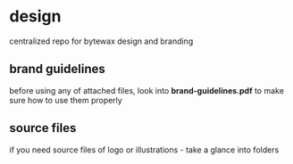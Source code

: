 # design
centralized repo for bytewax design and branding

## brand guidelines
before using any of attached files, look into **brand-guidelines.pdf** to make sure how to use them properly

## source files
if you need source files of logo or illustrations - take a glance into folders